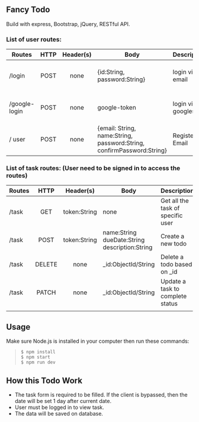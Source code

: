 ## Fancy Todo
Build with express,
Bootstrap, jQuery, RESTful API.

### List of user routes:

| Routes        | HTTP           | Header(s) | Body| Description | Success | Error|
| ------------- |:-------------:| :-----:| ---- | --- | ---| ---|
| /login | POST | none | {id:String, password:String} | login via email| Status: 200 <br> dataTypes:{} | Status:401 <br> dataTypes:{}
| /google-login | POST | none | google-token | login via googles | Status : 201/200 <br> Datatypes: {} | Status: 500, dataTypes: {}
| / user | POST | none | {email: String, <br> name:String, <br> password:String, <br> confirmPassword:String}<br> | Register via Email | Status: 201 <br> Datatypes: {} | Status : 500 <br> Datatypes: {}


### List of task routes: (User need to be signed in to access the routes)
| Routes        | HTTP           | Header(s) | Body| Description | Success | Error
| ------------- |:-------------:| :---:| ---- | --- | --- | ---|
| /task | GET | token:String | none | Get all the task of specific user | Status:200<br>dataTypes:{} | Status:500<br> dataTypes: {} |  
| /task | POST | token:String | name:String  <br>dueDate:String <br>description:String  <br> | Create a new todo| Status:200<br>dataTypes:{} | Status:500<br> dataTypes: {} |  
| /task | DELETE | none | _id:ObjectId/String | Delete a todo based on _id | Status:200<br>dataTypes:{} | Status:500<br> dataTypes: {} |  
| /task | PATCH | none | _id:ObjectId/String | Update a task to complete status | Status:200<br>dataTypes:{} | Status:500<br> dataTypes: {} |  
| | | | | | 

<!-- ### List of filter routes:
| Routes        | HTTP           | Description |
| ------------- |:-------------:| :-----:| 
| /users?name=<KEYWORD> | GET | Get users by name | 

<br> -->


## Usage
Make sure Node.js is installed in your computer then run these commands:

> `$ npm install` <br>
> `$ npm start` <br>
> `$ npm run dev` <br>



## How this Todo Work
* The task form is required to be filled. If the client is bypassed, then the date will be set 1 day after current date.
* User must be logged in to view task.
* The data will be saved on database.
